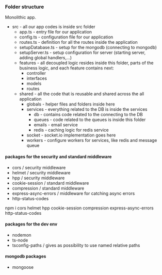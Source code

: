 ### Folder structure

Monolithic app.

- src - all our app codes is inside src folder
  - app.ts - entry file for our application
  - config.ts - configuration file for our application
  - routes.ts - definition for all the routes inside the application
  - setupDatabase.ts - setup for the mongodb (connecting to mongodb)
  - setupServer.ts - setup configuration for server (starting server, adding global handlers,...)
  - features - all decoupled logic resides inside this folder, parts of the business logic, and each feature contains next:
    - controller
    - interfaces
    - models
    - routes
  - shared - all the code that is reusable and shared across the all application
    - globals - helper files and folders inside here
    - services - everything related to the DB is inside the services
      - db - contains code related to the connecting to the DB
      - queues - code related to the queues is inside this folder
      - emails - email service
      - redis - caching logic for redis service
    - socket - socket.io implementation goes here
    - workers - configure workers for services, like redis and message queue

#### packages for the security and standard middleware

- cors / security middleware
- helmet / security middleware
- hpp / security middleware
- cookie-session / standard middleware
- compression / standard middleware
- express-async-errors / middleware for catching async errors
- http-status-codes

npm i cors helmet hpp cookie-session compression express-async-errors http-status-codes

#### packages for the dev env

- nodemon
- ts-node
- tsconfig-paths / gives as possibility to use named relative paths

#### mongodb packages

- mongoose
